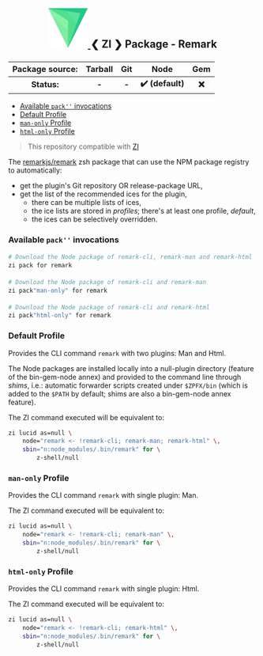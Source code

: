 <h2 align="center">
  <a href="https://github.com/z-shell/zi">
    <img src="https://github.com/z-shell/zi/raw/main/docs/images/logo.svg" alt="Logo" width="80" height="80" />
  </a>
❮ ZI ❯ Package - Remark
</h2>

<h3 align="center">

| **Package source:** | Tarball | Git |             Node             | Gem |
| :-----------------: | :-----: | :-: | :--------------------------: | :-: |
|     **Status:**     |    -    |  -  | :heavy_check_mark: (default) | :x: |

</h3>

- [Available `pack''` invocations](#available-pack-invocations)
- [Default Profile](#default-profile)
- [`man-only` Profile](#man-only-profile)
- [`html-only` Profile](#html-only-profile)

> This repository compatible with [ZI](https://github.com/z-shell/zi)

The [remarkjs/remark](https://github.com/remarkjs/remark) zsh package that can use the NPM package registry to automatically:

- get the plugin's Git repository OR release-package URL,
- get the list of the recommended ices for the plugin,
  - there can be multiple lists of ices,
  - the ice lists are stored in _profiles_; there's at least one profile, _default_,
  - the ices can be selectively overridden.

### Available `pack''` invocations

```zsh
# Download the Node package of remark-cli, remark-man and remark-html
zi pack for remark

# Download the Node package of remark-cli and remark-man
zi pack"man-only" for remark

# Download the Node package of remark-cli and remark-html
zi pack"html-only" for remark
```

### Default Profile

Provides the CLI command `remark` with two plugins: Man and Html.

The Node packages are installed locally into a null-plugin directory (feature of
the bin-gem-node annex) and provided to the command line through _shims_, i.e.:
automatic forwarder scripts created under `$ZPFX/bin` (which is added to the
`$PATH` by default; shims are also a bin-gem-node annex feature).

The ZI command executed will be equivalent to:

```zsh
zi lucid as=null \
    node="remark <- !remark-cli; remark-man; remark-html" \,
    sbin="n:node_modules/.bin/remark" for \
        z-shell/null
```

### `man-only` Profile

Provides the CLI command `remark` with single plugin: Man.

The ZI command executed will be equivalent to:

```zsh
zi lucid as=null \
    node="remark <- !remark-cli; remark-man" \,
    sbin="n:node_modules/.bin/remark" for \
        z-shell/null
```

### `html-only` Profile

Provides the CLI command `remark` with single plugin: Html.

The ZI command executed will be equivalent to:

```zsh
zi lucid as=null \
    node="remark <- !remark-cli; remark-html" \,
    sbin="n:node_modules/.bin/remark" for \
        z-shell/null
```
